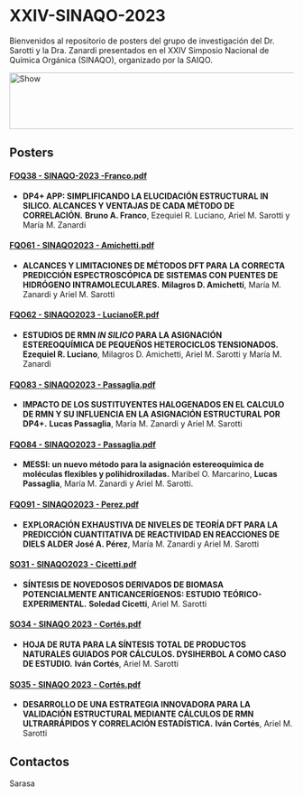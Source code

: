 # XXIV-SINAQO-2023

Bienvenidos al repositorio de posters del grupo de investigación del Dr. Sarotti y la Dra. Zanardi presentados en el XXIV Simposio Nacional de Química Orgánica (SINAQO), organizado por la SAIQO.

<img alt="Show" src="https://github.com/Sarotti-Lab/XXIV-SINAQO-2023/assets/101182775/eb84d5ae-ff25-4d51-a054-6638c6336780" width="578" height="100"/>


## Posters 

#### [FOQ38 - SINAQO-2023 -Franco.pdf](https://github.com/Sarotti-Lab/XXIV-SINAQO-2023/files/13241703/FOQ38.-.SINAQO-2023.-Franco.pdf)
* **DP4+ APP: SIMPLIFICANDO LA ELUCIDACIÓN ESTRUCTURAL IN SILICO. ALCANCES Y VENTAJAS DE CADA MÉTODO DE CORRELACIÓN.** 
 **Bruno A. Franco**, Ezequiel R. Luciano, Ariel M. Sarotti y María M. Zanardi 

#### [FQO61 - SINAQO2023 - Amichetti.pdf](https://github.com/Sarotti-Lab/XXIV-SINAQO-2023/files/13242421/FQO61.-.SINAQO2023.-.Amichetti.pdf)
* **ALCANCES Y LIMITACIONES DE MÉTODOS DFT PARA LA CORRECTA PREDICCIÓN ESPECTROSCÓPICA DE SISTEMAS CON PUENTES DE HIDRÓGENO INTRAMOLECULARES.**
  **Milagros D. Amichetti**, María M. Zanardi y Ariel M. Sarotti

#### [FQO62 - SINAQO2023 - LucianoER.pdf](https://github.com/Sarotti-Lab/XXIV-SINAQO-2023/files/13242428/FQO62.-.SINAQO2023.-.LucianoER.pdf)
* **ESTUDIOS DE RMN _IN SILICO_ PARA LA ASIGNACIÓN ESTEREOQUÍMICA DE PEQUEÑOS HETEROCICLOS TENSIONADOS.**
  **Ezequiel R. Luciano**, Milagros D. Amichetti, Ariel M. Sarotti y María M. Zanardi

#### [FQO83 - SINAQO2023 - Passaglia.pdf](https://github.com/Sarotti-Lab/XXIV-SINAQO-2023/files/13242465/FQO83.-.SINAQO2023.-.Passaglia.pdf)
* **IMPACTO DE LOS SUSTITUYENTES HALOGENADOS EN EL CALCULO DE RMN Y SU INFLUENCIA EN LA ASIGNACIÓN ESTRUCTURAL POR DP4+.**
  **Lucas Passaglia**, María M. Zanardi y Ariel M. Sarotti

#### [FQO84 - SINAQO2023 - Passaglia.pdf](https://github.com/Sarotti-Lab/XXIV-SINAQO-2023/files/13242494/FQO84.-.SINAQO2023.-.Passaglia.pdf)
* **MESSI: un nuevo método para la asignación estereoquímica de moléculas flexibles y polihidroxiladas.**
  Maribel O. Marcarino, **Lucas Passaglia**, María M. Zanardi y Ariel M. Sarotti.

#### [FQO91 - SINAQO2023 - Perez.pdf](https://github.com/Sarotti-Lab/XXIV-SINAQO-2023/files/13242509/FQO91.-.SINAQO2023.-.Perez.pdf)
* **EXPLORACIÓN EXHAUSTIVA DE NIVELES DE TEORÍA DFT PARA LA PREDICCIÓN CUANTITATIVA DE REACTIVIDAD EN REACCIONES DE DIELS ALDER**
**José A. Pérez**, María M. Zanardi y Ariel M. Sarotti

#### [SO31 - SINAQO2023 - Cicetti.pdf](https://github.com/Sarotti-Lab/XXIV-SINAQO-2023/files/13242527/SO31.-.SINAQO2023.-.Cicetti.pdf)
* **SÍNTESIS DE NOVEDOSOS DERIVADOS DE BIOMASA POTENCIALMENTE ANTICANCERÍGENOS: ESTUDIO TEÓRICO-EXPERIMENTAL.**
  **Soledad Cicetti**, Ariel M. Sarotti

#### [SO34 - SINAQO 2023 - Cortés.pdf](https://github.com/Sarotti-Lab/XXIV-SINAQO-2023/files/13242556/SO34.-.SINAQO.2023.-.Ivan.pdf)
* **HOJA DE RUTA PARA LA SÍNTESIS TOTAL DE PRODUCTOS NATURALES GUIADOS POR CÁLCULOS. DYSIHERBOL A COMO CASO DE ESTUDIO.**
**Iván Cortés**, Ariel M. Sarotti

#### [SO35 - SINAQO 2023 - Cortés.pdf](https://github.com/Sarotti-Lab/XXIV-SINAQO-2023/files/13242561/SO35.-.SINAQO.2023.-.Ivan.pdf)
* **DESARROLLO DE UNA ESTRATEGIA INNOVADORA PARA LA VALIDACIÓN ESTRUCTURAL MEDIANTE CÁLCULOS DE RMN ULTRARRÁPIDOS Y CORRELACIÓN ESTADÍSTICA.**
  **Iván Cortés**, Ariel M. Sarotti


## Contactos
Sarasa
